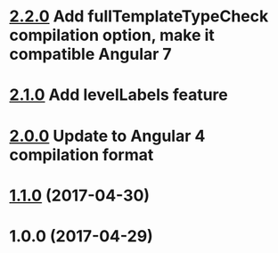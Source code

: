 # [2.2.0](https://github.com/killzoner/ng-json-view/compare/v2.1.0...v2.2.0) Add fullTemplateTypeCheck compilation option, make it compatible Angular 7

# [2.1.0](https://github.com/killzoner/ng-json-view/compare/v2.0.0...v2.1.0) Add levelLabels feature

# [2.0.0](https://github.com/killzoner/ng-json-view/compare/v1.1.0...v2.0.0) Update to Angular 4 compilation format

# [1.1.0](https://github.com/killzoner/ng-json-view/compare/v1.0.0...v1.1.0) (2017-04-30)

# 1.0.0 (2017-04-29)



